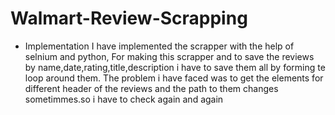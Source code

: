 # Walmart-Review-Scrapping



* Implementation
I have implemented the scrapper with the help of selnium and python, For making this scrapper and to save the reviews by name,date,rating,title,description
i have to save them all by forming te loop around them.
The problem i have faced was to get the elements for different header of the reviews and the path to them changes sometimmes.so i have to check again and again

